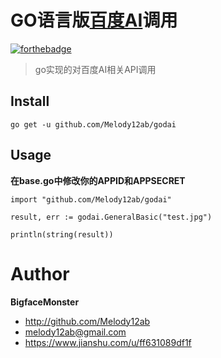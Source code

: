 # GO语言版[百度AI][1]调用


[![forthebadge](https://forthebadge.com/images/badges/made-with-go.svg)](https://forthebadge.com)

> go实现的对百度AI相关API调用

## Install

```
go get -u github.com/Melody12ab/godai
```

## Usage

**在base.go中修改你的APPID和APPSECRET**


```
import "github.com/Melody12ab/godai"

result, err := godai.GeneralBasic("test.jpg")

println(string(result))
```

# Author

**BigfaceMonster**

* <http://github.com/Melody12ab>
* <melody12ab@gmail.com>
* <https://www.jianshu.com/u/ff631089df1f>

[1]: http://ai.baidu.com/docs#/
